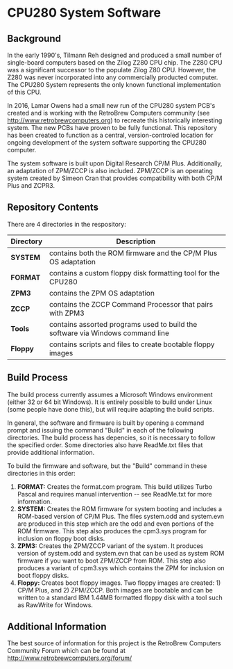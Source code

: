 # CPU280 System Software

## Background

In the early 1990's, Tilmann Reh designed and produced a small number of single-board computers based on the Zilog Z280 CPU chip.
The Z280 CPU was a significant successor to the populate Zilog Z80 CPU.  However, the Z280 was never incorporated into any
commercially producted computer.  The CPU280 System represents the only known functional implementation of this CPU.

In 2016, Lamar Owens had a small new run of the CPU280 system PCB's created and is working with the RetroBrew Computers community
(see http://www.retrobrewcomputers.org) to recreate this historically interesting system.  The new PCBs have proven to be fully
functional.  This repository has been created to function as a central, version-controled location for ongoing development of
the system software supporting the CPU280 computer.

The system software is built upon Digital Research CP/M Plus.  Additionally, an adaptation of ZPM/ZCCP is also included.
ZPM/ZCCP is an operating system created by Simeon Cran that provides compatibility with both CP/M Plus and ZCPR3.

## Repository Contents

There are 4 directories in the respository:

| Directory | Description |
| --- | --- |
| **SYSTEM** | contains both the ROM firmware and the CP/M Plus OS adaptation |
| **FORMAT** | contains a custom floppy disk formatting tool for the CPU280 |
| **ZPM3** | contains the ZPM OS adaptation |
| **ZCCP** | contains the ZCCP Command Processor that pairs with ZPM3 |
| **Tools** | contains assorted programs used to build the software via Windows command line |
| **Floppy** | contains scripts and files to create bootable floppy images |

## Build Process

The build process currently assumes a Microsoft Windows environment (either 32 or 64 bit Windows).  It is entirely
possible to build under Linux (some people have done this), but will require adapting the build scripts.

In general, the software and firmware is built by opening a command prompt and issuing the command "Build"
in each of the following directories.  The build process has depencies, so it is necessary to follow the
specified order.  Some directories also have ReadMe.txt files that provide additional information.

To build the firmware and software, but the "Build" command in these directories in this order:

1. **FORMAT:** Creates the format.com program.  This build utilizes Turbo Pascal and requires manual
intervention -- see ReadMe.txt for more information.
2. **SYSTEM:** Creates the ROM firmware for system booting and includes a ROM-based version of CP/M Plus.
The files system.odd and system.evn are produced in this step which are the odd and even portions
of the ROM firmware.  This step also produces the cpm3.sys program for inclusion on floppy boot disks.
3. **ZPM3:** Creates the ZPM/ZCCP variant of the system.  It produces version of system.odd and system.evn
that can be used as system ROM firmware if you want to boot ZPM/ZCCP from ROM.  This step also produces
a variant of cpm3.sys which contains the ZPM for inclusion on boot floppy disks.
4. **Floppy:** Creates boot floppy images.  Two floppy images are created: 1) CP/M Plus, and 2) ZPM/ZCCP.
Both images are bootable and can be written to a standard IBM 1.44MB formatted floppy disk with a tool
such as RawWrite for Windows.

## Additional Information

The best source of information for this project is the RetroBrew Computers Community Forum which can be found
at http://www.retrobrewcomputers.org/forum/
